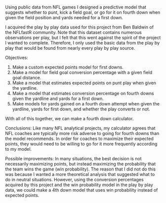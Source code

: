 Using public data from NFL games I designed a predictive model that suggests whether to punt, kick a field
goal, or go for it on fourth down when given the field position and yards needed for a first down. 

I acquired the play by play data used for this project from Ben Baldwin of the NFLfastR community. Note that 
this dataset contains numerous observations per play, but I felt that this went against the spirit of the 
project I wanted to complete. Therefore, I only used the basic data from the play by play that would be found 
from nearly every play by play source. 

Objectives: 
1) Make a custom expected points model for first downs. 
2) Make a model for field goal conversion percentage with a given field goal distance.
3) Make a model that estimates expected points on punt play when given the yardline.
4) Make a model that estimates conversion percentage on fourth downs given the yardline and yards for a first
down.
5) Make models for yards gained on a fourth down attempt when given the yardline, yards for first down, and 
whether the play converts or not. 

With all of this together, we can make a fourth down calculator. 

Conclusions: Like many NFL analytical projects, my calculator agrees that NFL coaches are typically more risk 
adverse to going for fourth downs than the model recommends. In order for coaches to maximize their expected 
points, they would need to be willing to go for it more frequently according to my model. 

Possible improvements: In many situations, the best decision is not necessarily maximizing points, but instead 
maximizing the probability that the team wins the game (win probability). The reason that I did not do this 
was because I wanted a more theoretical analysis that suggested what to do in neutral situations. However, 
using the conversion percentages acquired by this project and the win probability model in the play by play 
data, we could make a 4th down model that uses win probability instead of expected points. 
